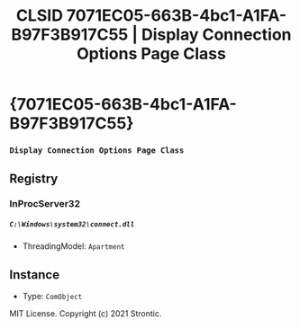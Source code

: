 ﻿---
title: "CLSID 7071EC05-663B-4bc1-A1FA-B97F3B917C55 | Display Connection Options Page Class"
excerpt: What is COM-Object CLSID 7071EC05-663B-4bc1-A1FA-B97F3B917C55?
---

# {7071EC05-663B-4bc1-A1FA-B97F3B917C55}

### `Display Connection Options Page Class`

## Registry


### InProcServer32

##### `C:\Windows\system32\connect.dll`
* ThreadingModel: `Apartment`

## Instance

* Type: `ComObject`

MIT License. Copyright (c) 2021 Strontic.


